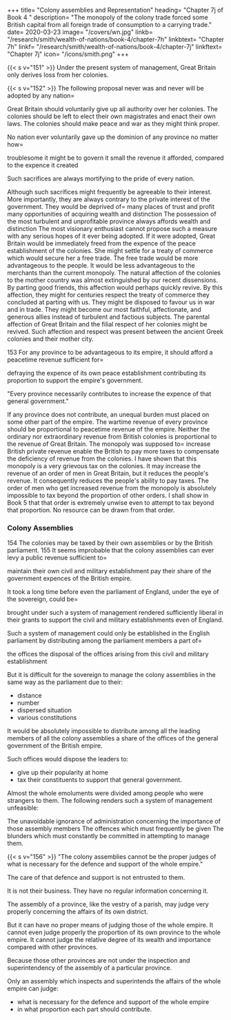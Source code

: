 +++
title=  "Colony assemblies and Representation"
heading=  "Chapter 7j of Book 4 "
description=  "The monopoly of the colony trade forced some British capital from all foreign trade of consumption to a carrying trade."
date=  2020-03-23
image=  "/covers/wn.jpg"
linkb=  "/research/smith/wealth-of-nations/book-4/chapter-7h"
linkbtext=  "Chapter 7h"
linkf=  "/research/smith/wealth-of-nations/book-4/chapter-7j"
linkftext=  "Chapter 7j"
icon=  "/icons/smith.png"
+++


{{< s v="151" >}} Under the present system of management, Great Britain only derives loss from her colonies.


{{< s v="152" >}} The following proposal never was and never will be adopted by any nation= 

Great Britain should voluntarily give up all authority over her colonies.
The colonies should be left to elect their own magistrates and enact their own laws.
The colonies should make peace and war as they might think proper.

No nation ever voluntarily gave up the dominion of any province no matter how= 

troublesome it might be to govern it
small the revenue it afforded, compared to the expence it created

Such sacrifices are always mortifying to the pride of every nation.

Although such sacrifices might frequently be agreeable to their interest.
More importantly, they are always contrary to the private interest of the government.
    They would be deprived of= 
        many places of trust and profit
        many opportunities of acquiring wealth and distinction
            The possession of the most turbulent and unprofitable province always affords wealth and distinction
The most visionary enthusiast cannot propose such a measure with any serious hopes of it ever being adopted.
    If it were adopted, Great Britain would be immediately freed from the expence of the peace establishment of the colonies.
    She might settle for a treaty of commerce which would secure her a free trade.
        The free trade would be more advantageous to the people.
            It would be less advantageous to the merchants than the current monopoly.
        The natural affection of the colonies to the mother country was almost extinguished by our recent dissensions.
            By parting good friends, this affection would perhaps quickly revive.
            By this affection, they might for centuries respect the treaty of commerce they concluded at parting with us.
        They might be disposed to favour us in war and in trade.
        They might become our most faithful, affectionate, and generous allies instead of turbulent and factious subjects.
        The parental affection of Great Britain and the filial respect of her colonies might be revived.
            Such affection and respect was present between the ancient Greek colonies and their mother city.

153 For any province to be advantageous to its empire, it should afford a peacetime revenue sufficient for= 

defraying the expence of its own peace establishment
contributing its proportion to support the empire's government.

"Every province necessarily contributes to increase the expence of that general government."

If any province does not contribute, an unequal burden must placed on some other part of the empire.
The wartime revenue of every province should be proportional to peacetime revenue of the empire.
Neither the ordinary nor extraordinary revenue from British colonies is proportional to the revenue of Great Britain.
The monopoly was supposed to= 
    increase British private revenue
    enable the British to pay more taxes to compensate the deficiency of revenue from the colonies.
I have shown that this monopoly is a very grievous tax on the colonies.
    It may increase the revenue of an order of men in Great Britain, but it reduces the people's revenue.
    It consequently reduces the people's ability to pay taxes.
    The order of men who get increased revenue from the monopoly is absolutely impossible to tax beyond the proportion of other orders.
        I shall show in Book 5 that that order is extremely unwise even to attempt to tax beyond that proportion.
        No resource can be drawn from that order.


### Colony Assemblies

154 The colonies may be taxed by their own assemblies or by the British parliament. 155 It seems improbable that the colony assemblies can ever levy a public revenue sufficient to= 

maintain their own civil and military establishment
pay their share of the government expences of the British empire.

It took a long time before even the parliament of England, under the eye of the sovereign, could be= 

brought under such a system of management
rendered sufficiently liberal in their grants to support the civil and military establishments even of England.

Such a system of management could only be established in the English parliament by distributing among the parliament members a part of= 

the offices
the disposal of the offices arising from this civil and military establishment

But it is difficult for the sovereign to manage the colony assemblies in the same way as the parliament due to their:
- distance
- number
- dispersed situation
- various constitutions

It would be absolutely impossible to distribute among all the leading members of all the colony assemblies a share of the offices of the general government of the British empire.

Such offices would dispose the leaders to:
- give up their popularity at home
- tax their constituents to support that general government.

Almost the whole emoluments were divided among people who were strangers to them.
The following renders such a system of management unfeasible:

The unavoidable ignorance of administration concerning the importance of those assembly members
The offences which must frequently be given
The blunders which must constantly be committed in attempting to manage them.


{{< s v="156" >}} "The colony assemblies cannot be the proper judges of what is necessary for the defence and support of the whole empire."

The care of that defence and support is not entrusted to them.

It is not their business.
They have no regular information concerning it.

The assembly of a province, like the vestry of a parish, may judge very properly concerning the affairs of its own district.

But it can have no proper means of judging those of the whole empire.
It cannot even judge properly the proportion of its own province to the whole empire.
It cannot judge the relative degree of its wealth and importance compared with other provinces.

Because those other provinces are not under the inspection and superintendency of the assembly of a particular province.

Only an assembly which inspects and superintends the affairs of the whole empire can judge:
- what is necessary for the defence and support of the whole empire
- in what proportion each part should contribute.
